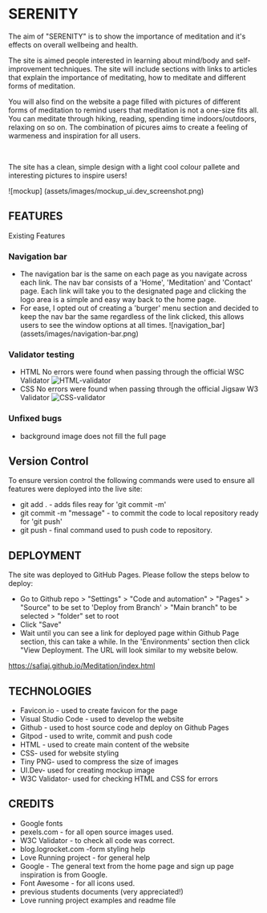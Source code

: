 # SERENITY
The aim of "SERENITY" is to show the importance of meditation and it's effects on overall wellbeing and health.
<br>

The site is aimed people interested in learning about mind/body and self-improvement techniques. The site will include sections with links to articles that explain the importance of meditating, how to meditate and different forms of meditation. 

You will also find on the website a page filled with pictures of different forms of meditation to remind users that meditation is not a one-size fits all. You can meditate through hiking, reading, spending time indoors/outdoors, relaxing on so on. The combination of picures aims to create a feeling of warmeness and inspiration for all users.

<br>

The site has a clean, simple design with a light cool colour pallete and interesting pictures to inspire users!

![mockup] (assets/images/mockup_ui.dev_screenshot.png)

## FEATURES

Existing Features
### Navigation bar
* The navigation bar is the same on each page as you navigate across each link. The nav bar consists of a 'Home', 'Meditation' and 'Contact' page. Each link will take you to the designated page and clicking the logo area is a simple and easy way back to the home page. 
* For ease, I opted out of creating a 'burger' menu section and decided to keep the nav bar the same regardless of the link clicked, this allows users to see the window options at all times.
![navigation_bar] (assets/images/navigation-bar.png)


### Validator testing
* HTML
 No errors were found when passing through the official WSC Validator
 ![HTML-validator](assets/docs/html_validator.png)
* CSS
No errors were found when passing through the official Jigsaw W3 Validator
![CSS-validator](assets/docs/css_validator.png)
### Unfixed bugs
* background image does not fill the full page 

## Version Control
To ensure version control the following commands were used to ensure all features were deployed into the live site:

* git add . - adds files reay for 'git commit -m'
* git commit -m "message" - to commit the code to local repository ready for 'git push'
* git push - final command used to push code to repository.


## DEPLOYMENT
The site was deployed to GitHub Pages. Please follow the steps below to deploy:
* Go to Github repo > "Settings" > "Code and automation" > "Pages" > "Source" to be set to 'Deploy from Branch' > "Main branch" to be selected > "folder" set to root 
* Click "Save"
* Wait until you can see a link for deployed page within Github Page section, this can take a while. In the 'Environments' section then click "View Deployment. The URL will look similar to my website below.

 https://safiaj.github.io/Meditation/index.html

## TECHNOLOGIES
* Favicon.io - used to create favicon for the page
* Visual Studio Code - used to develop the website
* Github - used to host source code and deploy on Github Pages
* Gitpod - used to write, commit and push code 
* HTML - used to create main content of the website
* CSS- used for website styling
* Tiny PNG- used to compress the size of images
* UI.Dev- used for creating mockup image
* W3C Validator- used for checking HTML and CSS for errors

## CREDITS
* Google fonts
* pexels.com - for all open source images used.
* W3C Validator - to check all code was correct.
* blog.logrocket.com -form styling help
* Love Running project - for general help
* Google - The general text from the home page and sign up page inspiration is from Google.
* Font Awesome - for all icons used.
* previous students documents (very appreciated!)
* Love running project examples and readme file